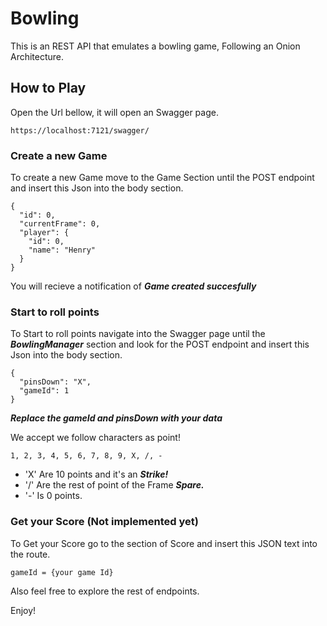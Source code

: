 # Bowling
This is an REST API that emulates a bowling game, Following an Onion Architecture.

## How to Play
Open the Url bellow, it will open an Swagger page.

```https://localhost:7121/swagger/```

### Create a new Game
To create a new Game move to the Game Section until the POST endpoint and insert this Json into the body section.

```
{
  "id": 0,
  "currentFrame": 0,
  "player": {
    "id": 0,
    "name": "Henry"
  }
}
```
You will recieve a notification of ***Game created succesfully***

### Start to roll points
To Start to roll points navigate into the Swagger page until the ***BowlingManager*** section and look for the POST endpoint and insert this Json into the body section.

```
{
  "pinsDown": "X",
  "gameId": 1
}
```
***Replace the gameId and pinsDown with your data***

We accept we follow characters as point!
```
1, 2, 3, 4, 5, 6, 7, 8, 9, X, /, -
```

- 'X' Are 10 points and it's an ***Strike!***
- '/' Are the rest of point of the Frame ***Spare.***
- '-' Is 0 points.

### Get your Score (Not implemented yet)
To Get your Score go to the section of Score and insert this JSON text into the route.

```
gameId = {your game Id}
```

Also feel free to explore the rest of endpoints.

Enjoy!